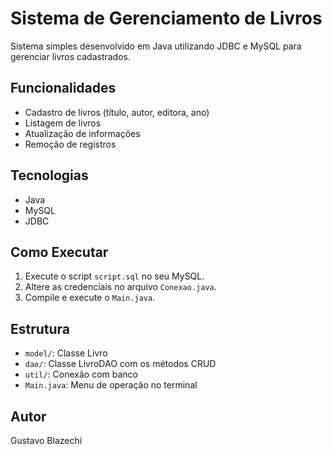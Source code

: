 # Sistema de Gerenciamento de Livros

Sistema simples desenvolvido em Java utilizando JDBC e MySQL para gerenciar livros cadastrados.

## Funcionalidades
- Cadastro de livros (título, autor, editora, ano)
- Listagem de livros
- Atualização de informações
- Remoção de registros

## Tecnologias
- Java
- MySQL
- JDBC

## Como Executar
1. Execute o script `script.sql` no seu MySQL.
2. Altere as credenciais no arquivo `Conexao.java`.
3. Compile e execute o `Main.java`.

## Estrutura
- `model/`: Classe Livro
- `dao/`: Classe LivroDAO com os métodos CRUD
- `util/`: Conexão com banco
- `Main.java`: Menu de operação no terminal

## Autor
Gustavo Blazechi
